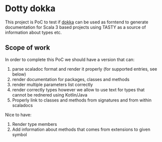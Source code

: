 # Dotty dokka

This project is PoC to test if [dokka](https://github.com/Kotlin/dokka) can be used as forntend to generate documentation for Scala 3 based projects using TASTY as a source of information about types etc.

## Scope of work

In order to complete this PoC we should have a version that can:

1) parse scaladoc format and render it properly (for supported entries, see below)
2) render documentation for packages, classes and methods
3) render multiple parameters list correctly
4) render correctly types however we allow to use text for types that cannot be rednered using Kotlin/Java
5) Properly link to classes and methods from signatures and from within scaladocs

Nice to have:

1) Render type members
2) Add information about methods that comes from extensions to given symbol

